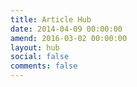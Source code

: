 ```yaml
---
title: Article Hub
date: 2014-04-09 00:00:00
amend: 2016-03-02 00:00:00
layout: hub
social: false
comments: false
---
```

